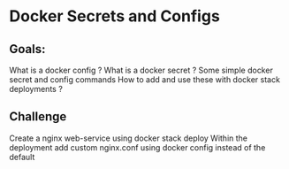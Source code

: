 # Docker Secrets and Configs

Goals:
--------

What is a docker config ?
What is a docker secret ?
Some simple docker secret and config commands
How to add and use these with docker stack deployments ?

Challenge
------------

Create a nginx web-service using docker stack deploy
Within the deployment add custom nginx.conf using docker config instead of the default


